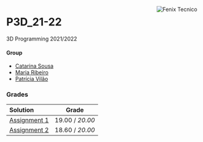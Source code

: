 <a href="http://fenix.tecnico.ulisboa.pt"><img align="right" src="https://fenix.tecnico.ulisboa.pt/api/bennu-portal/configuration/logo" alt="Fenix Tecnico"></a>

# P3D_21-22

3D Programming 2021/2022

#### Group
- [Catarina Sousa](https://github.com/catasofia)
- [Maria Ribeiro](https://github.com/amariaribeiro)
- [Patrícia Vilão](https://github.com/patriciavilaoist)

### Grades
| Solution          | Grade 			   	|
| :-----------------| :-------------: |
|   [Assignment 1](https://github.com/catasofia/3D-Programming/tree/main/Assignment_1) |  19.00 / *20.00*  |
|   [Assignment 2](https://github.com/catasofia/3D-Programming/tree/main/Assignment_2) |  18.60 / *20.00*  |
